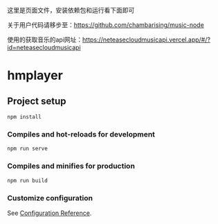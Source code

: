 这里是页面文件，安装依赖包和运行看下面即可

关于用户代码请移步至：https://github.com/chambarising/music-node

使用的获取音乐的api网址：https://neteasecloudmusicapi.vercel.app/#/?id=neteasecloudmusicapi


# hmplayer

## Project setup
```
npm install
```

### Compiles and hot-reloads for development
```
npm run serve
```

### Compiles and minifies for production
```
npm run build
```

### Customize configuration
See [Configuration Reference](https://cli.vuejs.org/config/).
